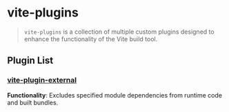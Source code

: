 # vite-plugins

> `vite-plugins` is a collection of multiple custom plugins designed to enhance the functionality of the Vite build tool.

## Plugin List

<!-- ### [vite-plugin-combine](packages/vite-plugin-combine)

**Functionality**: Combines multiple files into a main file and exports their contents based on configuration. Supports three modes: named exports, default export, and no exports.

### [vite-plugin-cp](packages/vite-plugin-cp)

**Functionality**: Copies files to a specified directory. -->

### [vite-plugin-external](/zh/plugins/vite-plugin-external/introduction)

**Functionality**: Excludes specified module dependencies from runtime code and built bundles.

<!-- ### [vite-plugin-hook-use](packages/vite-plugin-hook-use)

**Functionality**: Displays the order and frequency of Vite's hook function invocations.

### [vite-plugin-include-css](packages/vite-plugin-include-css)

**Functionality**: Bundles CSS code into a single JS file.

### [vite-plugin-mock-data](packages/vite-plugin-mock-data)

**Functionality**: Configures local mock data.

### [vite-plugin-reverse-proxy](packages/vite-plugin-reverse-proxy)

**Functionality**: Works with the Chrome extension [XSwitch](https://chrome.google.com/webstore/detail/xswitch/idkjhjggpffolpidfkikidcokdkdaogg) to proxy online resources for local debugging.

### [vite-plugin-separate-importer](packages/vite-plugin-separate-importer)

**Functionality**: Transforms batch imports from a source module into individual imports from sub-files. -->
```
